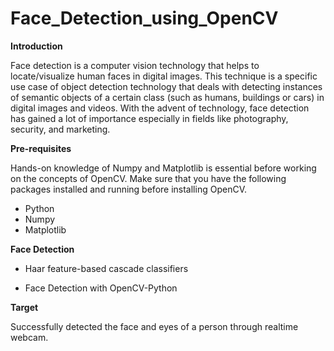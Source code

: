 # Face_Detection_using_OpenCV

<b>Introduction</b>


Face detection is a computer vision technology that helps to locate/visualize human faces in digital images.
This technique is a specific use case of object detection technology that deals with detecting instances of
semantic objects of a certain class (such as humans, buildings or cars) in digital images and videos. 
With the advent of technology, face detection has gained a lot of importance especially in fields like photography, 
security, and marketing.

<b>Pre-requisites</b>


Hands-on knowledge of Numpy and Matplotlib is essential before working on the concepts of OpenCV. 
Make sure that you have the following packages installed and running before installing OpenCV.

* Python
* Numpy
* Matplotlib

<b>Face Detection</b>

* Haar feature-based cascade classifiers

* Face Detection with OpenCV-Python

<b>Target</b>

Successfully detected the face and eyes of a person through realtime webcam.
